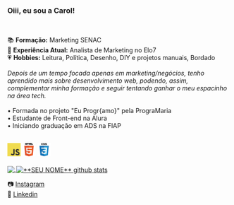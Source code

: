 ### Oiii, eu sou a Carol! 
<br>

📚 **Formação:** Marketing SENAC
<br>
💼 **Experiência Atual:** Analista de Marketing no Elo7<br>
💗 **Hobbies:** Leitura, Política, Desenho, DIY e projetos manuais, Bordado<br>
<br>
<em>Depois de um tempo focada apenas em marketing/negócios, tenho aprendido mais sobre desenvolvimento web, podendo, assim, complementar minha formação e seguir tentando ganhar o meu espacinho na área tech.</em><br>
<br>
• Formada no projeto "Eu Progr{amo}" pela PrograMaria<br>
• Estudante de Front-end na Alura<br>
• Iniciando graduação em ADS na FIAP<br>
<br>

<code><img height="30" src="https://raw.githubusercontent.com/github/explore/80688e429a7d4ef2fca1e82350fe8e3517d3494d/topics/javascript/javascript.png"></code>
<code><img height="30" src="https://raw.githubusercontent.com/github/explore/80688e429a7d4ef2fca1e82350fe8e3517d3494d/topics/html/html.png"></code>
<code><img height="30" src="https://raw.githubusercontent.com/github/explore/80688e429a7d4ef2fca1e82350fe8e3517d3494d/topics/css/css.png"></code><br>
<br>
<a href="https://github.com/carolinwq">
  <img align="center" src="https://github-readme-stats.vercel.app/api/top-langs/?username=carolinwq&theme=dracula&hide_langs_below=1" />
</a>
<a href="https://github.com/carolinwq">
 <img align="center" src="https://github-readme-stats.vercel.app/api?username=carolinwq&show_icons=true&theme=dracula&line_height=27" alt="**SEU NOME** github stats"/>
</a>
<br>

📷 <a href="https://www.instagram.com/carolinwq/">Instagram</a><br>
👔 <a href="https://www.linkedin.com/in/carolalambert/">Linkedin</a>
